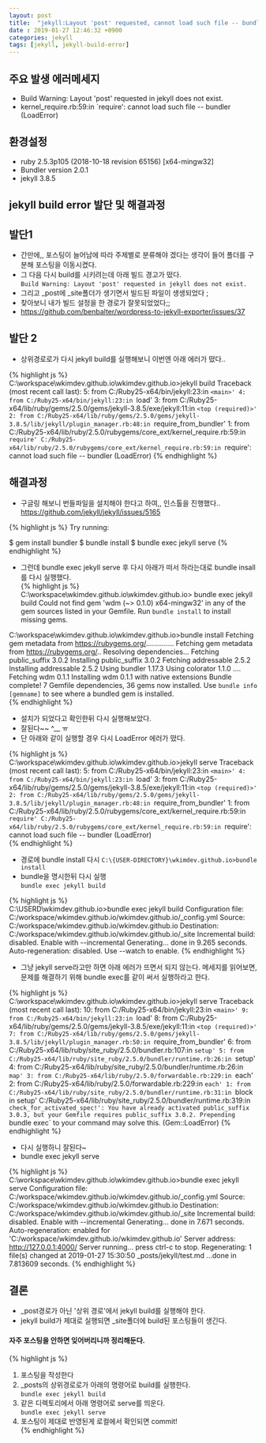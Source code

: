 ```yaml
---
layout: post
title:  "jekyll:Layout 'post' requested, cannot load such file -- bundler"
date : 2019-01-27 12:46:32 +0900
categories: jekyll
tags: [jekyll, jekyll-build-error]
---
```


## 주요 발생 에러메세지
- Build Warning: Layout 'post' requested in jekyll does not exist.
- kernel_require.rb:59:in `require': cannot load such file -- bundler (LoadError)


## 환경설정
- ruby 2.5.3p105 (2018-10-18 revision 65156) [x64-mingw32]
- Bundler version 2.0.1
- jekyll 3.8.5 

## jekyll build error 발단 및 해결과정
   
## 발단1
- 간만에,, 포스팅이 늘어남에 따라 주제별로 분류해야 겠다는 생각이 들어 폴더를 구분해 포스팅을 이동시켰다. 
- 그 다음 다시 build를 시키려는데 아래 빌드 경고가 떴다.   
`Build Warning: Layout 'post' requested in jekyll does not exist.`  
- 그리고 _post에 _site폴더가 생기면서 빌드된 파일이 생생되었다 ;
- 찾아보니 내가 빌드 설정을 한 경로가 잘못되었었다;;   
- https://github.com/benbalter/wordpress-to-jekyll-exporter/issues/37

## 발단 2
- 상위경로로가 다시 jekyll build를 실행해보니 이번엔 아래 에러가 떴다..  


{% highlight js %}
C:\workspace\wkimdev.github.io\wkimdev.github.io>jekyll build
Traceback (most recent call last):
        5: from C:/Ruby25-x64/bin/jekyll:23:in `<main>'
        4: from C:/Ruby25-x64/bin/jekyll:23:in `load'
        3: from C:/Ruby25-x64/lib/ruby/gems/2.5.0/gems/jekyll-3.8.5/exe/jekyll:11:in `<top (required)>'
        2: from C:/Ruby25-x64/lib/ruby/gems/2.5.0/gems/jekyll-3.8.5/lib/jekyll/plugin_manager.rb:48:in `require_from_bundler'
        1: from C:/Ruby25-x64/lib/ruby/2.5.0/rubygems/core_ext/kernel_require.rb:59:in `require'
C:/Ruby25-x64/lib/ruby/2.5.0/rubygems/core_ext/kernel_require.rb:59:in `require': cannot load such file -- bundler (LoadError)
{% endhighlight %}   


## 해결과정    
- 구글링 해보니 번들파일을 설치해야 한다고 하여,, 인스톨을 진행했다..
https://github.com/jekyll/jekyll/issues/5165

{% highlight js %}
Try running:

$ gem install bundler
$ bundle install
$ bundle exec jekyll serve
{% endhighlight %}  



- 그런데 bundle exec jekyll serve 후 다시 아래가 떠서 하라는대로 bundle insall를 다시 실행했다.     
{% highlight js %}  
C:\workspace\wkimdev.github.io\wkimdev.github.io> bundle exec jekyll build
Could not find gem 'wdm (~> 0.1.0) x64-mingw32' in any of the gem sources listed in your Gemfile.
Run `bundle install` to install missing gems.

C:\workspace\wkimdev.github.io\wkimdev.github.io>bundle install
Fetching gem metadata from https://rubygems.org/..............
Fetching gem metadata from https://rubygems.org/..
Resolving dependencies...
Fetching public_suffix 3.0.2
Installing public_suffix 3.0.2
Fetching addressable 2.5.2
Installing addressable 2.5.2
Using bundler 1.17.3
Using colorator 1.1.0
....
Fetching wdm 0.1.1
Installing wdm 0.1.1 with native extensions
Bundle complete! 7 Gemfile dependencies, 36 gems now installed.
Use `bundle info [gemname]` to see where a bundled gem is installed.  
{% endhighlight %}      


- 설치가 되었다고 확인한뒤 다시 실행해보았다. 
- 잘된다~~ ^__ ㅠ 
- 단 아래와 같이 실행할 경우 다시 LoadError 에러가 떴다. 

{% highlight js %}  
C:\workspace\wkimdev.github.io\wkimdev.github.io>jekyll serve
Traceback (most recent call last):
        5: from C:/Ruby25-x64/bin/jekyll:23:in `<main>'
        4: from C:/Ruby25-x64/bin/jekyll:23:in `load'
        3: from C:/Ruby25-x64/lib/ruby/gems/2.5.0/gems/jekyll-3.8.5/exe/jekyll:11:in `<top (required)>'
        2: from C:/Ruby25-x64/lib/ruby/gems/2.5.0/gems/jekyll-3.8.5/lib/jekyll/plugin_manager.rb:48:in `require_from_bundler'
        1: from C:/Ruby25-x64/lib/ruby/2.5.0/rubygems/core_ext/kernel_require.rb:59:in `require'
C:/Ruby25-x64/lib/ruby/2.5.0/rubygems/core_ext/kernel_require.rb:59:in `require': cannot load such file -- bundler (LoadError)  
{% endhighlight %}        

   
- 경로에 bundle install 다시 `C:\{USER-DIRECTORY}\wkimdev.github.io>bundle install`
- bundle을 명시한뒤 다시 실행  
`bundle exec jekyll build`    
    
{% highlight js %}        
C:\USERD\wkimdev.github.io>bundle exec jekyll build
Configuration file: C:/workspace/wkimdev.github.io/wkimdev.github.io/_config.yml
            Source: C:/workspace/wkimdev.github.io/wkimdev.github.io
       Destination: C:/workspace/wkimdev.github.io/wkimdev.github.io/_site
 Incremental build: disabled. Enable with --incremental
      Generating...
                    done in 9.265 seconds.
 Auto-regeneration: disabled. Use --watch to enable.
{% endhighlight %}        


- 그냥 jekyll serve라고만 하면 아래 에러가 뜨면서 되지 않는다. 메세지를 읽어보면, 문제를 해결하기 위해 bundle exec를 같이 써서 실행하라고 한다. 

{% highlight js %}        
C:\workspace\wkimdev.github.io\wkimdev.github.io>jekyll serve
Traceback (most recent call last):
        10: from C:/Ruby25-x64/bin/jekyll:23:in `<main>'
         9: from C:/Ruby25-x64/bin/jekyll:23:in `load'
         8: from C:/Ruby25-x64/lib/ruby/gems/2.5.0/gems/jekyll-3.8.5/exe/jekyll:11:in `<top (required)>'
         7: from C:/Ruby25-x64/lib/ruby/gems/2.5.0/gems/jekyll-3.8.5/lib/jekyll/plugin_manager.rb:50:in `require_from_bundler'
         6: from C:/Ruby25-x64/lib/ruby/site_ruby/2.5.0/bundler.rb:107:in `setup'
         5: from C:/Ruby25-x64/lib/ruby/site_ruby/2.5.0/bundler/runtime.rb:26:in `setup'
         4: from C:/Ruby25-x64/lib/ruby/site_ruby/2.5.0/bundler/runtime.rb:26:in `map'
         3: from C:/Ruby25-x64/lib/ruby/2.5.0/forwardable.rb:229:in `each'
         2: from C:/Ruby25-x64/lib/ruby/2.5.0/forwardable.rb:229:in `each'
         1: from C:/Ruby25-x64/lib/ruby/site_ruby/2.5.0/bundler/runtime.rb:31:in `block in setup'
C:/Ruby25-x64/lib/ruby/site_ruby/2.5.0/bundler/runtime.rb:319:in `check_for_activated_spec!': You have already activated public_suffix 3.0.3, but your Gemfile requires public_suffix 3.0.2. Prepending `bundle exec` to your command may solve this. (Gem::LoadError)
{% endhighlight %}    
  


- 다시 실행하니 잘된다~
- bundle exec jekyll serve
  
{% highlight js %}        
C:\workspace\wkimdev.github.io\wkimdev.github.io>bundle exec jekyll serve
Configuration file: C:/workspace/wkimdev.github.io/wkimdev.github.io/_config.yml
            Source: C:/workspace/wkimdev.github.io/wkimdev.github.io
       Destination: C:/workspace/wkimdev.github.io/wkimdev.github.io/_site
 Incremental build: disabled. Enable with --incremental
      Generating...
                    done in 7.671 seconds.
 Auto-regeneration: enabled for 'C:/workspace/wkimdev.github.io/wkimdev.github.io'
    Server address: http://127.0.0.1:4000/
  Server running... press ctrl-c to stop.
      Regenerating: 1 file(s) changed at 2019-01-27 15:30:50
                    _posts/jekyll/test.md
                    ...done in 7.813609 seconds.
{% endhighlight %}   


## 결론
- _post경로가 아닌 '상위 경로'에서 jekyll build를 실행해야 한다. 
- jekyll build가 제대로 실행되면 _site폴더에 build된 포스팅들이 생긴다. 

#### 자주 포스팅을 안하면 잊어버리니까 정리해둔다.      
{% highlight js %}   
  
 1. 포스팅을 작성한다
 2. _posts의 상위경로로가 아래의 명령어로 build를 실행한다.   
 `bundle exec jekyll build`
 3. 같은 디렉토리에서 아래 명령어로 serve를 띄운다.   
 `bundle exec jekyll serve`
 4. 포스팅이 제대로 반영된게 로컬에서 확인되면 commit!     
{% endhighlight %}   


